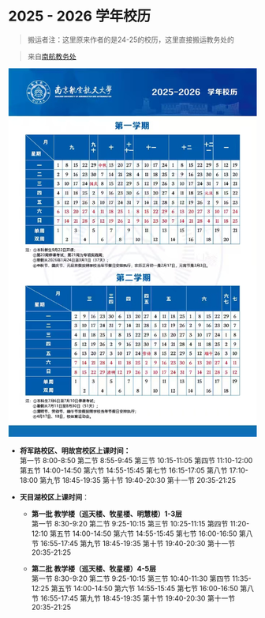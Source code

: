 # 2025 - 2026 学年校历

> 搬运者注：这里原来作者的是24-25的校历，这里直接搬运教务处的

> 来自[南航教务处](https://aao.nuaa.edu.cn/8225/list.htm)

<img style="object-fit:cover" src="./1.jpg" alt="" loading="lazy" decoding="async" class="medium-zoom-image">

- **将军路校区、明故宫校区上课时间：**<br>
第一节 8:00-8:50 第二节 8:55-9:45 第三节 10:15-11:05 第四节 11:10-12:00 第五节 14:00-14:50  第六节 14:55-15:45  第七节 16:15-17:05  第八节 17:10-18:00 第九节 18:45-19:35  第十节 19:40-20:30  第十一节 20:35-21:25

- **天目湖校区上课时间**：

    - **第一批 教学楼（巡天楼、牧星楼、明慧楼）1-3层**<br>
    第一节 8:30-9:20 第二节 9:25-10:15 第三节 10:25-11:15 第四节 11:20-12:10 第五节 14:00-14:50 第六节 14:55-15:45 第七节 16:00-16:50 第八节 16:55-17:45 第九节 18:45-19:35 第十节 19:40-20:30  第十一节 20:35-21:25

    - **第二批 教学楼（巡天楼、牧星楼）4-5层**<br>
    第一节 8:30-9:20 第二节 9:25-10:15 第三节 10:40-11:30 第四节 11:35-12:25 第五节 14:00-14:50 第六节 14:55-15:45 第七节 16:00-16:50 第八节 16:55-17:45 第九节 18:45-19:35 第十节 19:40-20:30  第十一节 20:35-21:25

